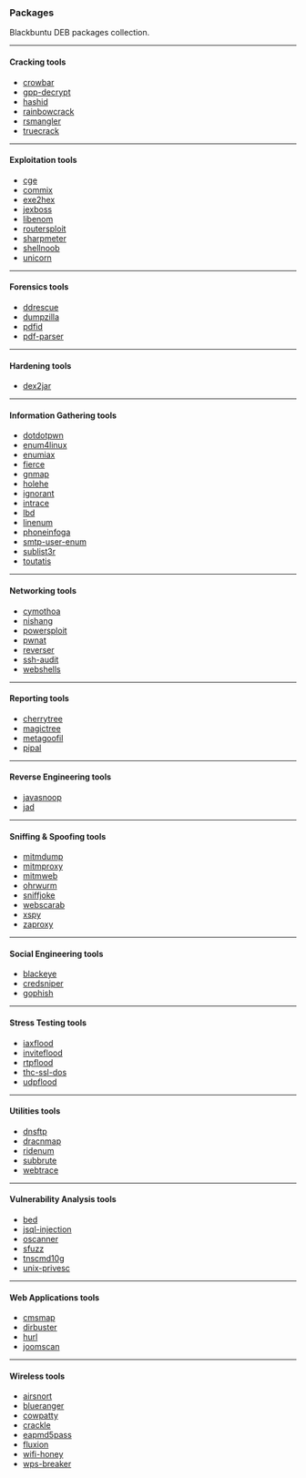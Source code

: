 ### Packages

Blackbuntu DEB packages collection.

* * *

#### Cracking tools

- [crowbar](https://github.com/galkan/crowbar)
- [gpp-decrypt](https://blog.carnal0wnage.com/2012/10/group-policy-preferences-and-getting.html)
- [hashid](https://github.com/psypanda/hashID)
- [rainbowcrack](https://project-rainbowcrack.com/)
- [rsmangler](https://digi.ninja/projects/rsmangler.php)
- [truecrack](https://github.com/lvaccaro/truecrack)

* * *

#### Exploitation tools

- [cge](http://www.blackangels.it/)
- [commix](https://github.com/commixproject/commix)
- [exe2hex](https://github.com/acjsec/exe2bam)
- [jexboss](https://github.com/joaomatosf/jexboss)
- [libenom](https://github.com/Bounteous17/libenom)
- [routersploit](https://github.com/threat9/routersploit)
- [sharpmeter](https://github.com/vvalien/SharpMeter/)
- [shellnoob](https://github.com/reyammer/shellnoob)
- [unicorn](https://github.com/trustedsec/unicorn)

* * *

#### Forensics tools

- [ddrescue](http://www.garloff.de/kurt/linux/ddrescue/)
- [dumpzilla](https://www.dumpzilla.org/)
- [pdfid](https://blog.didierstevens.com/programs/pdf-tools/)
- [pdf-parser](https://blog.didierstevens.com/programs/pdf-tools/)

* * *

#### Hardening tools

- [dex2jar](https://github.com/pxb1988/dex2jar)

* * *

#### Information Gathering tools

- [dotdotpwn](https://github.com/wireghoul/dotdotpwn)
- [enum4linux](https://www.portcullis-security.com/)
- [enumiax](https://enumiax.sourceforge.net/)
- [fierce](https://github.com/mschwager/fierce)
- [gnmap](https://github.com/themightyshiv/gnmap)
- [holehe](https://github.com/megadose/holehe)
- [ignorant](https://github.com/megadose/ignorant)
- [intrace](https://github.com/robertswiecki/intrace)
- [lbd](http://ge.mine.nu/code/)
- [linenum](https://github.com/rebootuser/LinEnum)
- [phoneinfoga](https://github.com/sundowndev/phoneinfoga)
- [smtp-user-enum](https://pentestmonkey.net/tools/user-enumeration/smtp-user-enum)
- [sublist3r](https://github.com/aboul3la/Sublist3r)
- [toutatis](https://github.com/megadose/toutatis)

* * *

#### Networking tools

- [cymothoa](http://cymothoa.sourceforge.net/)
- [nishang](https://github.com/samratashok/nishang)
- [powersploit](https://github.com/PowerShellMafia/PowerSploit)
- [pwnat](http://samy.pl/pwnat/)
- [reverser](https://github.com/Hood3dRob1n/Reverser)
- [ssh-audit](https://github.com/arthepsy/ssh-audit)
- [webshells](https://www.kali.org/tools/webshells/)

* * *

#### Reporting tools

- [cherrytree](https://www.giuspen.com/cherrytree/)
- [magictree](https://www.gremwell.com/what_is_magictree)
- [metagoofil](https://github.com/opsdisk/metagoofil)
- [pipal](https://github.com/digininja/pipal)

* * *

#### Reverse Engineering tools

- [javasnoop](https://code.google.com/archive/p/javasnoop/)
- [jad](http://www.javadecompilers.com/jad)

* * *

#### Sniffing & Spoofing tools

- [mitmdump](https://mitmproxy.org/)
- [mitmproxy](https://mitmproxy.org/)
- [mitmweb](https://mitmproxy.org/)
- [ohrwurm](http://mazzoo.de/blog/2006/08/25#ohrwurm)
- [sniffjoke](https://github.com/vecna/sniffjoke)
- [webscarab](http://dawes.za.net/rogan/webscarab/)
- [xspy](https://www.kali.org/tools/xspy/)
- [zaproxy](https://www.zaproxy.org/)

* * *

#### Social Engineering tools

- [blackeye](https://github.com/thelinuxchoice/blackeye)
- [credsniper](https://github.com/ustayready/CredSniper)
- [gophish](https://github.com/gophish/gophish)

* * *

#### Stress Testing tools

- [iaxflood](http://www.hackingexposedvoip.com/sec_tools.html)
- [inviteflood](http://www.hackingexposedvoip.com/sec_tools.html)
- [rtpflood](http://www.hackingexposedvoip.com/sec_tools.html)
- [thc-ssl-dos](https://www.thc.org/thc-ssl-dos/)
- [udpflood](http://www.hackingexposedvoip.com/sec_tools.html)

* * *

#### Utilities tools

- [dnsftp](https://github.com/breenmachine/dnsftp)
- [dracnmap](https://github.com/screetsec/Dracnmap)
- [ridenum](https://github.com/trustedsec/ridenum)
- [subbrute](https://github.com/TheRook/subbrute)
- [webtrace](https://neoslab.com)

* * *

#### Vulnerability Analysis tools

- [bed](http://ww5.snake-basket.de/)
- [jsql-injection](https://github.com/ron190/jsql-injection)
- [oscanner](http://www.cqure.net/wp/tools/database/oscanner/)
- [sfuzz](http://aconole.brad-x.com/programs/sfuzz.html)
- [tnscmd10g](http://www.red-database-security.com/)
- [unix-privesc](https://pentestmonkey.net/tools/audit/unix-privesc-check)

* * *

#### Web Applications tools

- [cmsmap](https://github.com/Dionach/CMSmap)
- [dirbuster](https://www.owasp.org/index.php/Category:OWASP_DirBuster_Project)
- [hurl](https://github.com/fnord0/hURL)
- [joomscan](https://github.com/OWASP/joomscan)

* * *

#### Wireless tools

- [airsnort](https://sourceforge.net/projects/airsnort/)
- [blueranger](http://www.hackfromacave.com/projects/blueranger.html)
- [cowpatty](https://www.willhackforsushi.com/?page_id=50)
- [crackle](https://github.com/mikeryan/crackle)
- [eapmd5pass](https://www.willhackforsushi.com/?page_id=67)
- [fluxion](https://github.com/FluxionNetwork/fluxion)
- [wifi-honey](https://www.digininja.org/projects/wifi_honey.php7)
- [wps-breaker](https://github.com/SilentGhostX/HT-WPS-Breaker)
